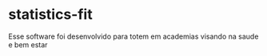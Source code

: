 # statistics-fit
Esse software foi desenvolvido para totem em academias
visando na saude e bem estar
